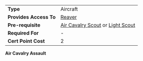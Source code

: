 |                        |                                                                            |
| ---------------------- | -------------------------------------------------------------------------- |
| **Type**               | Aircraft                                                                   |
| **Provides Access To** | [Reaver](../vehicles/Reaver.md)                                            |
| **Pre-requisite**      | [Air Cavalry Scout](Air_Cavalry_Scout.md) or [Light Scout](Light_Scout.md) |
| **Required For**       | \-                                                                         |
| **Cert Point Cost**    | 2                                                                          |

**Air Cavalry Assault**

